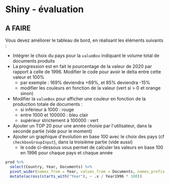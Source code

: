 # Shiny - évaluation

## A FAIRE

Vous devez améliorer le tableau de bord, en réalisant les éléments suivants :

- Intégrer le choix du pays pour la `valueBox` indiquant le volume total de documents produits
- La progression est en fait le pourcentage de la valeur de 2020 par rapport à celle de 1996. Modifier le code pour avoir le delta entre cette valeur et 100%
    - par exemple : 169% deviendra +69%, et 85% deviendra -15%
    - modifier les couleurs en fonction de la valeur (vert si > 0 et orange sinon)
- Modifier la `valueBox` pour afficher une couleur en fonction de la production totale de documents :
    - si inférieur à 1000 : rouge
    - entre 1000 et 100000 : bleu clair
    - supérieur strictement à 100000 : vert
- Ajouter un TOP 20 pour une année choisie par l'utilisateur, dans la seconde partie (vide pour le moment)
- Ajouter un graphique d'évolution en base 100 avec le choix des pays (cf `checkboxGroupInput`), dans la troisième partie (vide aussi)
    - le code ci-dessous vous permet de calculer les valeurs en base 100 en 1996 pour chaque pays et chaque année
```r
prod %>%
  select(Country, Year, Documents) %>%
  pivot_wider(names_from = Year, values_from = Documents, names_prefix = "Year") %>%
  mutate(across(starts_with("Year"), ~ .x / Year1996 * 100))
```
